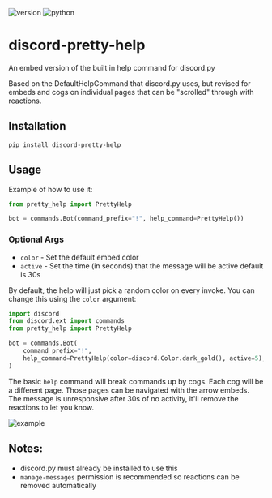 ![version](https://img.shields.io/pypi/v/discord-pretty-help) ![python](https://img.shields.io/badge/python-3.6+-blue)

# discord-pretty-help

An embed version of the built in help command for discord.py

Based on the DefaultHelpCommand that discord.py uses, but revised for embeds and cogs on individual pages that can be "scrolled" through with reactions.

## Installation

`pip install discord-pretty-help`

## Usage

Example of how to use it:

```python
from pretty_help import PrettyHelp

bot = commands.Bot(command_prefix="!", help_command=PrettyHelp())
```

### Optional Args

- `color` - Set the default embed color
- `active` - Set the time (in seconds) that the message will be active default is 30s

By default, the help will just pick a random color on every invoke. You can change this using the `color` argument:

```python
import discord
from discord.ext import commands
from pretty_help import PrettyHelp

bot = commands.Bot(
    command_prefix="!",
    help_command=PrettyHelp(color=discord.Color.dark_gold(), active=5), #message will be active for 5s
)
```

The basic `help` command will break commands up by cogs. Each cog will be a different page. Those pages can be navigated with
the arrow embeds. The message is unresponsive after 30s of no activity, it'll remove the reactions to let you know.

![example](https://raw.githubusercontent.com/stroupbslayen/discord-pretty-help/master/images/example.gif)

## Notes:

- discord.py must already be installed to use this
- `manage-messages` permission is recommended so reactions can be removed automatically
